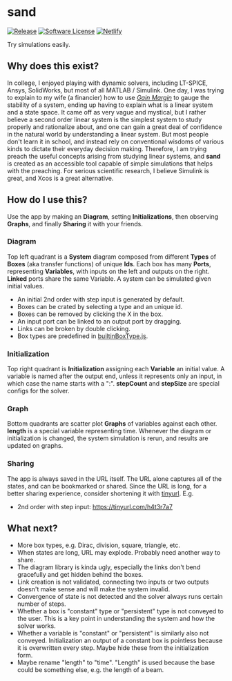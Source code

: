 # sand

[![Release](https://img.shields.io/github/tag/bettercallshao/sand.svg)](https://github.com/bettercallshao/sand/tags)
[![Software License](https://img.shields.io/badge/license-MIT-brightgreen.svg)](/LICENSE.md)
[![Netlify](https://img.shields.io/netlify/382df462-41d7-4664-b03d-f8cbb66fe139)](https://app.netlify.com/sites/upbeat-mccarthy-c842b6/deploys)

Try simulations easily.

## Why does this exist?

In college, I enjoyed playing with dynamic solvers, including LT-SPICE, Ansys, SolidWorks, but most of all MATLAB / Simulink. One day, I was trying to explain to my wife (a financier) how to use [_Gain Margin_](https://en.wikipedia.org/wiki/Bode_plot#Gain_margin_and_phase_margin) to gauge the stability of a system, ending up having to explain what is a linear system and a state space. It came off as very vague and mystical, but I rather believe a second order linear system is the simplest system to study properly and rationalize about, and one can gain a great deal of confidence in the natural world by understanding a linear system. But most people don't learn it in school, and instead rely on conventional wisdoms of various kinds to dictate their everyday decision making. Therefore, I am trying preach the useful concepts arising from studying linear systems, and **sand** is created as an accessible tool capable of simple simulations that helps with the preaching. For serious scientific research, I believe Simulink is great, and Xcos is a great alternative.

## How do I use this?

Use the app by making an **Diagram**, setting **Initializations**, then observing **Graphs**, and finally **Sharing** it with your friends.

### Diagram

Top left quadrant is a **System** diagram composed from different **Types** of **Boxes** (aka transfer functions) of unique **Ids**. Each box has many **Ports**, representing **Variables**, with inputs on the left and outputs on the right. **Linked** ports share the same Variable. A system can be simulated given initial values.

- An initial 2nd order with step input is generated by default.
- Boxes can be crated by selecting a type and an unique id.
- Boxes can be removed by clicking the X in the box.
- An input port can be linked to an output port by dragging.
- Links can be broken by double clicking.
- Box types are predefined in [builtinBoxType.js](https://github.com/bettercallshao/sand/blob/main/src/sandio/builtinBoxType.js).

### Initialization

Top right quadrant is **Initialization** assigning each **Variable** an initial value. A variable is named after the output end, unless it represents only an input, in which case the name starts with a ":". **stepCount** and **stepSize** are special configs for the solver.

### Graph

Bottom quadrants are scatter plot **Graphs** of variables against each other. **length** is a special variable representing time. Whenever the diagram or initialization is changed, the system simulation is rerun, and results are updated on graphs.

### Sharing

The app is always saved in the URL itself. The URL alone captures all of the states, and can be bookmarked or shared. Since the URL is long, for a better sharing experience, consider shortening it with [tinyurl](https://tinyurl.com/app). E.g.

- 2nd order with step input: https://tinyurl.com/h4t3r7a7

## What next?

- More box types, e.g. Dirac, division, square, triangle, etc.
- When states are long, URL may explode. Probably need another way to share.
- The diagram library is kinda ugly, especially the links don't bend gracefully and get hidden behind the boxes.
- Link creation is not validated, connecting two inputs or two outputs doesn't make sense and will make the system invalid.
- Convergence of state is not detected and the solver always runs certain number of steps.
- Whether a box is "constant" type or "persistent" type is not conveyed to the user. This is a key point in understanding the system and how the solver works.
- Whether a variable is "constant" or "persistent" is similarly also not conveyed. Initialization an output of a constant box is pointless because it is overwritten every step. Maybe hide these from the initialization form.
- Maybe rename "length" to "time". "Length" is used because the base could be something else, e.g. the length of a beam.
